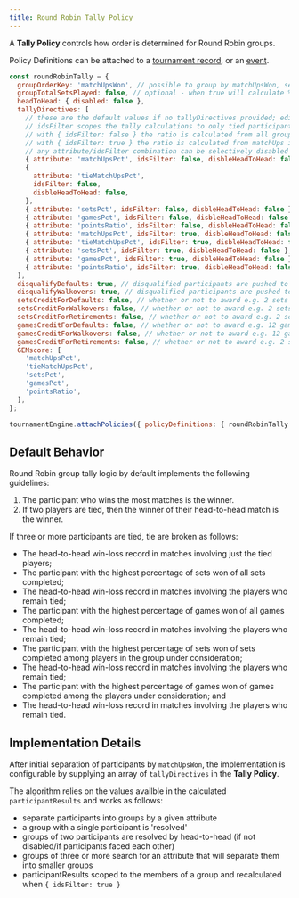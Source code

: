 ```yaml
---
title: Round Robin Tally Policy
---
```


A **Tally Policy** controls how order is determined for Round Robin groups.

Policy Definitions can be attached to a [tournament record](../apis/tournament-engine-api#attachpolicies), or an [event](../apis/tournament-engine-api#attacheventpolicies).

```js
const roundRobinTally = {
  groupOrderKey: 'matchUpsWon', // possible to group by matchUpsWon, setsWon, gamesWon, or pointsWon
  groupTotalSetsPlayed: false, // optional - when true will calculate % of sets won based on total group sets played rather than participant sets played
  headToHead: { disabled: false },
  tallyDirectives: [
    // these are the default values if no tallyDirectives provided; edit to suit
    // idsFilter scopes the tally calculations to only tied participants
    // with { idsFilter: false } the ratio is calculated from all group matchUps
    // with { idsFilter: true } the ratio is calculated from matchUps including tied participants
    // any attribute/idsFilter combination can be selectively disabled for Head to Head calculations
    { attribute: 'matchUpsPct', idsFilter: false, disbleHeadToHead: false },
    {
      attribute: 'tieMatchUpsPct',
      idsFilter: false,
      disbleHeadToHead: false,
    },
    { attribute: 'setsPct', idsFilter: false, disbleHeadToHead: false },
    { attribute: 'gamesPct', idsFilter: false, disbleHeadToHead: false },
    { attribute: 'pointsRatio', idsFilter: false, disbleHeadToHead: false },
    { attribute: 'matchUpsPct', idsFilter: true, disbleHeadToHead: false },
    { attribute: 'tieMatchUpsPct', idsFilter: true, disbleHeadToHead: false },
    { attribute: 'setsPct', idsFilter: true, disbleHeadToHead: false },
    { attribute: 'gamesPct', idsFilter: true, disbleHeadToHead: false },
    { attribute: 'pointsRatio', idsFilter: true, disbleHeadToHead: false },
  ],
  disqualifyDefaults: true, // disqualified participants are pushed to the bottom of the group order
  disqualifyWalkovers: true, // disqualified participants are pushed to the bottom of the group order
  setsCreditForDefaults: false, // whether or not to award e.g. 2 sets won for participant who wins by opponent DEFAULT
  setsCreditForWalkovers: false, // whether or not to award e.g. 2 sets won for participant who wins by opponent WALKOVER
  setsCreditForRetirements: false, // whether or not to award e.g. 2 sets won for participant who wins by opponent RETIREMENT
  gamesCreditForDefaults: false, // whether or not to award e.g. 12 games won for participant who wins by opponent DEFAULT
  gamesCreditForWalkovers: false, // whether or not to award e.g. 12 games won for participant who wins by opponent WALKOVER
  gamesCreditForRetirements: false, // whether or not to award e.g. 2 sets won for participant who wins by opponent RETIREMENT
  GEMscore: [
    'matchUpsPct',
    'tieMatchUpsPct',
    'setsPct',
    'gamesPct',
    'pointsRatio',
  ],
};

tournamentEngine.attachPolicies({ policyDefinitions: { roundRobinTally } });
```

## Default Behavior

Round Robin group tally logic by default implements the following guidelines:

1. The participant who wins the most matches is the winner.
2. If two players are tied, then the winner of their head-to-head match is the winner.

If three or more participants are tied, tie are broken as follows:

- The head-to-head win-loss record in matches involving just the tied players;
- The participant with the highest percentage of sets won of all sets completed;
- The head-to-head win-loss record in matches involving the players who remain tied;
- The participant with the highest percentage of games won of all games completed;
- The head-to-head win-loss record in matches involving the players who remain tied;
- The participant with the highest percentage of sets won of sets completed among players in the group under consideration;
- The head-to-head win-loss record in matches involving the players who remain tied;
- The participant with the highest percentage of games won of games completed among the players under consideration; and
- The head-to-head win-loss record in matches involving the players who remain tied.

## Implementation Details

After initial separation of participants by `matchUpsWon`,
the implementation is configurable by supplying an array of `tallyDirectives` in the **Tally Policy**.

The algorithm relies on the values availble in the calculated `participantResults` and works as follows:

- separate participants into groups by a given attribute
- a group with a single participant is 'resolved'
- groups of two participants are resolved by head-to-head (if not disabled/if participants faced each other)
- groups of three or more search for an attribute that will separate them into smaller groups
- participantResults scoped to the members of a group and recalculated when `{ idsFilter: true }`
